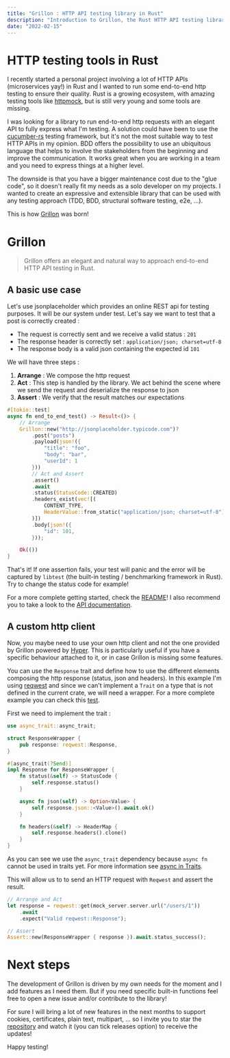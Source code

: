 ```yaml
---
title: "Grillon : HTTP API testing library in Rust"
description: "Introduction to Grillon, the Rust HTTP API testing library in Rust."
date: "2022-02-15"
---
```


# HTTP testing tools in Rust

I recently started a personal project involving a lot of HTTP APIs (microservices yay!) in Rust and I wanted to run some
end-to-end http testing to ensure their quality. Rust is a growing ecosystem, with amazing testing tools like
[httpmock](https://github.com/alexliesenfeld/httpmock), but is still very young and some tools are missing.

I was looking for a library to run end-to-end http requests with an elegant API to fully express what I'm testing.
A solution could have been to use the [cucumber-rs](https://github.com/cucumber-rs/cucumber) testing framework,
but it's not the most suitable way to test HTTP APIs in my opinion.
BDD offers the possibility to use an ubiquitous language that helps to involve the stakeholders from the beginning
and improve the communication. It works great when you are working in a team and you need to express things at a
higher level.

The downside is that you have a bigger maintenance cost due to the "glue code", so it doesn't really fit my needs as a
solo developer on my projects. I wanted to create an expressive and extensible library that can be used with any
testing approach (TDD, BDD, structural software testing, e2e, ...).

This is how [Grillon](https://github.com/theredfish/grillon) was born!

# Grillon

> Grillon offers an elegant and natural way to approach end-to-end HTTP API testing in Rust.

## A basic use case

Let's use jsonplaceholder which provides an online REST api for testing purposes. It will be our system under test.
Let's say we want to test that a post is correctly created :

- The request is correctly sent and we receive a valid status : `201`
- The response header is correctly set : `application/json; charset=utf-8`
- The response body is a valid json containing the expected id `101`

We will have three steps :

1. **Arrange** : We compose the http request
2. **Act** : This step is handled by the library. We act behind the scene where we send the request and deserialize the response
   to json
3. **Assert** : We verify that the result matches our expectations

```rust
#[tokio::test]
async fn end_to_end_test() -> Result<()> {
    // Arrange
    Grillon::new("http://jsonplaceholder.typicode.com")?
        .post("posts")
        .payload(json!({
            "title": "foo",
            "body": "bar",
            "userId": 1
        }))
        // Act and Assert
        .assert()
        .await
        .status(StatusCode::CREATED)
        .headers_exist(vec![(
            CONTENT_TYPE,
            HeaderValue::from_static("application/json; charset=utf-8"),
        )])
        .body(json!({
            "id": 101,
        }));

    Ok(())
}
```

That's it! If one assertion fails, your test will panic and the error will be captured by `libtest` (the built-in
testing / benchmarking framework in Rust). Try to change the status code for example!

For a more complete getting started, check the [README](https://github.com/theredfish/grillon#getting-started)!
I also recommend you to take a look to the [API documentation](https://docs.rs/grillon/latest/grillon).

## A custom http client

Now, you maybe need to use your own http client and not the one provided by Grillon powered by
[Hyper](https://github.com/hyperium/hyper). This is particularly useful if you have a specific behaviour attached to it, or in case Grillon is missing some features.

You can use the `Response` trait and define how to use the different elements composing the http response
(status, json and headers). In this example I'm using [reqwest](https://github.com/seanmonstar/reqwest) and since we
can't implement a `Trait` on a type that is not defined in the current crate, we will need a wrapper. For a more complete example you can check this [test](https://github.com/theredfish/grillon/blob/main/tests/assert/assert_builder.rs).

First we need to implement the trait :

```rust
use async_trait::async_trait;

struct ResponseWrapper {
    pub response: reqwest::Response,
}

#[async_trait(?Send)]
impl Response for ResponseWrapper {
    fn status(&self) -> StatusCode {
        self.response.status()
    }

    async fn json(self) -> Option<Value> {
        self.response.json::<Value>().await.ok()
    }

    fn headers(&self) -> HeaderMap {
        self.response.headers().clone()
    }
}
```

As you can see we use the `async_trait` dependency because `async fn` cannot be used in traits yet.
For more information see [async in Traits](https://rust-lang.github.io/async-book/07_workarounds/05_async_in_traits.html).

This will allow us to to send an HTTP request with `Reqwest` and assert the result.

```rust
// Arrange and Act
let response = reqwest::get(mock_server.server.url("/users/1"))
    .await
    .expect("Valid reqwest::Response");

// Assert
Assert::new(ResponseWrapper { response }).await.status_success();
```

# Next steps

The development of Grillon is driven by my own needs for the moment and I add features as I need them. But if you need
specific built-in functions feel free to open a new issue and/or contribute to the library!

For sure I will bring a lot of new features in the next months to support cookies, certificates, plain text,
multipart, ... so I invite you to star the [repository](https://github.com/theredfish/grillon) and watch it
(you can tick releases option) to receive the updates!

Happy testing!

